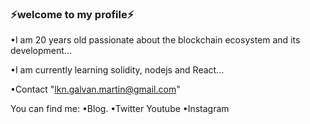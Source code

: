 ### ⚡welcome to my profile⚡

•I am 20 years old passionate about the blockchain ecosystem and its development...

•I am currently learning solidity, nodejs and React...

•Contact "lkn.galvan.martin@gmail.com"

You can find me:
 •Blog.
 •Twitter
    Youtube
 •Instagram

